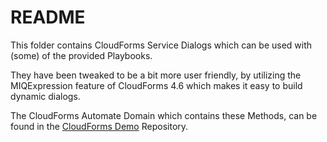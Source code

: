 # README

This folder contains CloudForms Service Dialogs which can be used with (some) of the provided Playbooks.

They have been tweaked to be a bit more user friendly, by utilizing the MIQExpression feature of CloudForms 4.6 which makes it easy to build dynamic dialogs.

The CloudForms Automate Domain which contains these Methods, can be found in the [CloudForms Demo](https://gitlab.com/cjung/cloudforms-demo) Repository.